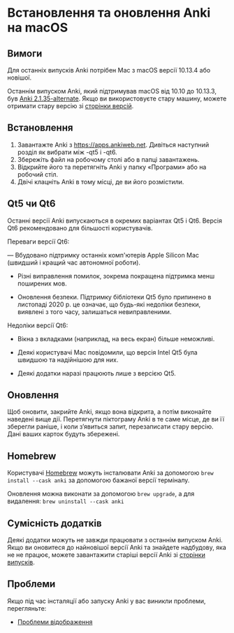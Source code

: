 # Встановлення та оновлення Anki на macOS

<!-- toc -->

## Вимоги

Для останніх випусків Anki потрібен Mac з macOS версії 10.13.4 або новішої.

Останнім випуском Anki, який підтримував macOS від 10.10 до 10.13.3, був [Anki 2.1.35-alternate](https://github.com/ankitects/anki/releases/tag/2.1.35). Якщо ви використовуєте стару машину, можете отримати стару версію зі [сторінки версій](https://github.com/ankitects/anki/releases).

## Встановлення

1. Завантажте Anki з <https://apps.ankiweb.net>. Дивіться наступний розділ
   як вибрати між -qt5 і -qt6.
2. Збережіть файл на робочому столі або в папці завантажень.
3. Відкрийте його та перетягніть Anki у папку «Програми» або на робочий стіл.
4. Двічі клацніть Anki в тому місці, де ви його розмістили.

## Qt5 чи Qt6

Останні версії Anki випускаються в окремих варіантах Qt5 і Qt6. Версія Qt6
рекомендовано для більшості користувачів.

Переваги версії Qt6:

— Вбудовано підтримку останніх комп'ютерів Apple Silicon Mac (швидший і кращий час автономної роботи).

- Різні виправлення помилок, зокрема покращена підтримка менш поширених мов.

- Оновлення безпеки. Підтримку бібліотеки Qt5 було припинено в листопаді 2020 р.
  це означає, що будь-які недоліки безпеки, виявлені з того часу, залишаться невиправленими.

Недоліки версії Qt6:

- Вікна з вкладками (наприклад, на весь екран) більше неможливі.

- Деякі користувачі Mac повідомили, що версія Intel Qt5 була швидшою та
  надійнішою для них.

- Деякі додатки наразі працюють лише з версією Qt5.

## Оновлення

Щоб оновити, закрийте Anki, якщо вона відкрита, а потім виконайте наведені вище дії. Перетягнути піктограму Anki в те саме місце, де ви її зберегли раніше, і коли з’явиться запит, перезаписати стару версію. Дані ваших карток будуть збережені.

## Homebrew

Користувачі [Homebrew](https://brew.sh/) можуть інсталювати Anki за допомогою
`brew install --cask anki` за допомогою бажаної версії терміналу.

Оновлення можна виконати за допомогою `brew upgrade`, а для видалення: `brew uninstall --cask anki`

## Сумісність додатків

Деякі додатки можуть не завжди працювати з останнім випуском Anki. Якщо ви оновитеся до
найновішої версії Anki та знайдете надбудову, яка не не працює,
можете завантажити старіші версії Anki зі [сторінки випусків](https://github.com/ankitects/anki/releases).

## Проблеми

Якщо під час інсталяції або запуску Anki у вас виникли проблеми, перегляньте:

- [Проблеми відображення](display-issues.md)
